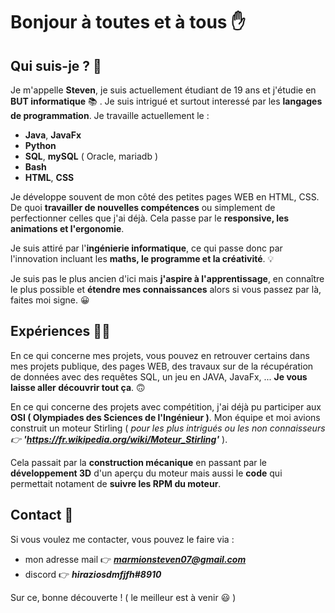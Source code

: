 # Bonjour à toutes et à tous ✋

## Qui suis-je ? 👾

Je m'appelle **Steven**, je suis actuellement étudiant de 19 ans et j'étudie en **BUT informatique** 📚 . Je suis intrigué et surtout interessé par les **langages de programmation**. 
Je travaille actuellement le :
  - **Java**, **JavaFx** 
  - **Python** 
  - **SQL**, **mySQL** ( Oracle, mariadb ) 
  - **Bash** 
  - **HTML**, **CSS** 

Je développe souvent de mon côté des petites pages WEB en HTML, CSS. De quoi **travailler de nouvelles compétences** ou simplement de perfectionner celles que j'ai déjà. 
Cela passe par le **responsive, les animations et l'ergonomie**. 

Je suis attiré par l'**ingénierie informatique**, ce qui passe donc par l'innovation incluant les **maths, le programme et la créativité**. 💡

Je suis pas le plus ancien d'ici mais **j'aspire à l'apprentissage**, en connaître le plus possible et **étendre mes connaissances** alors si vous passez par là, faites moi signe. 😀 



## Expériences 👨‍💻

En ce qui concerne mes projets, vous pouvez en retrouver certains dans mes projets publique, des pages WEB, des travaux sur de la récupération de données avec des requêtes SQL, un jeu en JAVA, JavaFx, ... **Je vous laisse aller découvrir tout ça**. 🙃

En ce qui concerne des projets avec compétition, j'ai déjà pu participer aux **OSI ( Olympiades des Sciences de l'Ingénieur )**.
Mon équipe et moi avions construit un moteur Stirling ( *pour les plus intrigués ou les non connaisseurs 👉 **'https://fr.wikipedia.org/wiki/Moteur_Stirling'*** ). 

Cela passait par la **construction mécanique** en passant par le **développement 3D** d'un aperçu du moteur mais aussi le **code** qui permettait notament de **suivre les RPM du moteur**. 



## Contact 🚩

Si vous voulez me contacter, vous pouvez le faire via :
  - mon adresse mail 👉 ***marmionsteven07@gmail.com***
  - discord 👉 ***hiraziosdmfjfh#8910***
  
Sur ce, bonne découverte ! ( le meilleur est à venir 😃 ) 

<!--
**stevenMarmion/stevenMarmion** is a ✨ _special_ ✨ repository because its `README.md` (this file) appears on your GitHub profile.

Here are some ideas to get you started:

- 🔭 I’m currently working on ...
- 🌱 I’m currently learning ...
- 👯 I’m looking to collaborate on ...
- 🤔 I’m looking for help with ...
- 💬 Ask me about ...
- 📫 How to reach me: ...
- 😄 Pronouns: ...
- ⚡ Fun fact: ...
-->
